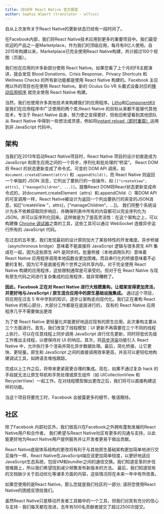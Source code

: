 ```yaml
---
title: 2018年 React Native 官方展望
author: Sophie Alpert (translator - wlfcss)
---
```


自从上次发布关于React Native的更新状态已经有一段时间了。

在Facebook内部，我们将React Native技术应用到更多的重要项目中。我们最受欢迎的产品之一是Marketplace，作为我们的顶级应用，每月有8亿人使用。自2015年构建以来，Marketplace已完全使用React Native构建，共计超过100个视图（页面）。

我们也在应用的许多新部分使用 React Native。如果您看了上个月的F8主题演讲，就会发现 Blood Donations、Crisis Response、Privacy Shortcuts 和 Wellness Checks 的所有新功能都是使用 React Native 构建的。Facebook 主应用以外的项目也在使用 React Native。新的 Oculus Go VR 头戴式设备对应的[移动应用程序](https://www.oculus.com/app/) 就完全使用 React Native 构建。

当然，我们也使用许多其他技术来构建我们的应用程序。[Litho](https://fblitho.com/)和[ComponentKit](https://componentkit.org/)是我们在应用程序中广泛使用的两个库;React Native 的目标从来都不是替代其他技术，专注于 React Native 自身，努力使之变得更好，但依旧希望看到其他团队从 React Native 中得到一些想法或灵感，例如将[instant reload（即时重载）](https://instagram-engineering.com/instant-feedback-in-ios-engineering-workflows-c3f6508c76c8)运用到非 JavaScript 代码中。

## 架构

当我们在2013年启动React Native项目时，React Native 项目的设计初衷是成为 JavaScript 和原生应用之间的一个异步，序列化和批处理的“桥梁”。
React DOM 将 React 的状态更新变成了命令式、可变的 DOM API 调用，如 `document.createElement(attrs)` 和 `.appendChild()`，而 React Native 则返回一个单独的 JSON 消息，它列出了要执行的一些操作，如 `[["createView", attrs], ["manageChildren", ...]]`。就像React DOM将React状态更新变成命令式的，对document.createElement（attrs）和.appendChild（）等DOM API的可变调用一样，React Native被设计为返回一个列出要执行的突变的JSON消息，如[[“createView “，attrs]，[”manageChildren“，...]]。 我们将整个系统设计为永不依赖获取同步响应，并确保列表中所有的内容都可以完全序列化为 JSON，并可以反序列化回来。这样做是为了提高灵活性：在这个架构之上，可以构建像 [Chrome 调试器](https://facebook.github.io/react-native/docs/debugging.html#chrome-developer-tools)之类的工具，这些工具可以通过 WebSocket 连接异步运行所有的 JavaScript 代码。

在过去的五年里，我们发现最初的设计原则加大了某些特性的开发难度。异步桥接（asynchronous bridge）意味着不能直接将 JavaScript 逻辑与很多原生 API 集成在一起，因为这些原生 API 是同步的。批量桥接（本地调用队列）意味着 React Native 应用程序调用本地函数会更加困难。而且串行化的桥接意味着不必要的复制，因为它不是直接在两个世界之间共享内存。对于完全使用 React Native 构建的应用程序，这些限制通常是可承受的。但对于在 React Native 与现有原生代码之间进行复杂集成的应用程序，就非常糟糕了。

**因此，Facebook 正在对 React Native 进行大规模重构，让框架变得更加灵活，并更好地与JavaScript / 原生混合应用中的原生基础设施集成。** 通过这个项目，将应用在过去 5 年中学到的知识，逐步让架构走向现代化。我们正在重构 React Native 的核心部分，大部分工作都是在底层进行的，
现有的 React Native 应用程序几乎不需要做出更改

为了使 React Native 更轻量化并能更好地适应现有的原生应用，此次重构主要从三个方面进行。首先，我们改变了线程模型：UI 更新不再需要在三个不同的线程上执行，可以在任意线程上同步调用 JavaScript 进行优先更新，同时将低优先级工作推出主线程，以便保持对 UI 的响应。其次，将[异步渲染](https://reactjs.org/blog/2018/03/01/sneak-peek-beyond-react-16.html)功能引入 React Native 中，允许执行多个渲染并简化异步数据处理。最后，简化桥接，让它更快、更轻量。原生和 JavaScript 之间的直接调用效率更高，并且可以更轻松地构建调试工具，如跨语言堆栈跟踪。

完成以上工作之后，将带来更紧密更合理的集成。现在，如果不通过复杂 hack 的手段就无法让原生导航和手势处理或原生组件（如 UICollectionView 和 RecyclerView）一起工作。在对线程模型做出更改之后，我们将可以直接构建这样的功能。

当这个项目将要完工时，Facebook 会披露更多的细节，敬请期待。

## 社区

除了Facebook 内部社区外，我们很高兴在Facebook之外拥有蓬勃发展的React Native用户和合作者。 我们希望与React Native社区有更多的沟通与支持，以此能更好地为React Native用户提供服务并让开发者更易于做出贡献。

React Native底层体系结构的更改将有利于与其他原生基础架构更加简单地进行交互操作一样，React Native在JavaScript端应该更加简单轻度，以更好地适应JavaScript生态系统，包括VM和bundler之间的通信交换。我们知道变革的步伐很难跟上，所以我们希望找到减少频繁发布新版本的方法。 最后，我们知道现有的文档缺少关于启动优化等诸多方面的内容，这些情况将在未来一年中有所改善。

如果您使用的是React Native，那么您就是我们社区的一部分; 请将您使用React Native的困惑反馈给我们。

虽然React Native只是移动开发者工具箱中的一个工具，但我们对其有充分的信心与支持 - 我们每天都在改进，去年有500名贡献者提交了超过2500次提交。